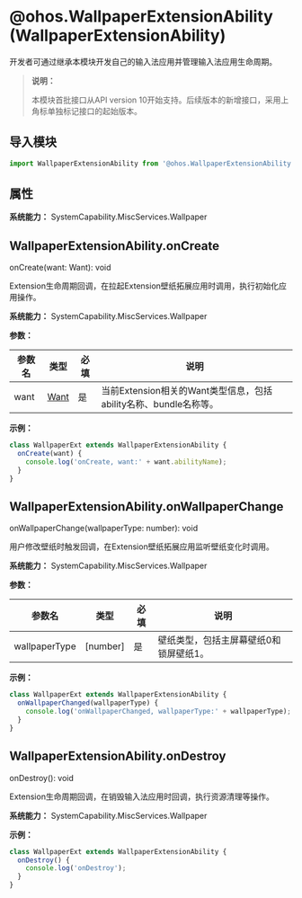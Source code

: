 # @ohos.WallpaperExtensionAbility (WallpaperExtensionAbility)

开发者可通过继承本模块开发自己的输入法应用并管理输入法应用生命周期。

> **说明：**
>
> 本模块首批接口从API version 10开始支持。后续版本的新增接口，采用上角标单独标记接口的起始版本。

## 导入模块

```js
import WallpaperExtensionAbility from '@ohos.WallpaperExtensionAbility';
```

## 属性

**系统能力：** SystemCapability.MiscServices.Wallpaper

## WallpaperExtensionAbility.onCreate

onCreate(want: Want): void

Extension生命周期回调，在拉起Extension壁纸拓展应用时调用，执行初始化应用操作。

**系统能力：** SystemCapability.MiscServices.Wallpaper

**参数：**

| 参数名 | 类型          | 必填 | 说明                             |
| ------ | ----------- | ---- | ------------------------------- |
| want   | [Want](js-apis-app-ability-want.md) | 是   | 当前Extension相关的Want类型信息，包括ability名称、bundle名称等。 |

**示例：**

```js
class WallpaperExt extends WallpaperExtensionAbility {
  onCreate(want) {
    console.log('onCreate, want:' + want.abilityName);
  }
}
```

## WallpaperExtensionAbility.onWallpaperChange

onWallpaperChange(wallpaperType: number): void

用户修改壁纸时触发回调，在Extension壁纸拓展应用监听壁纸变化时调用。

**系统能力：** SystemCapability.MiscServices.Wallpaper

**参数：**

| 参数名 | 类型          | 必填 | 说明                   |
| ------ | ----------- | ---- |----------------------|
| wallpaperType  | [number] | 是   | 壁纸类型，包括主屏幕壁纸0和锁屏壁纸1。 |

**示例：**

```js
class WallpaperExt extends WallpaperExtensionAbility {
  onWallpaperChanged(wallpaperType) {
    console.log('onWallpaperChanged, wallpaperType:' + wallpaperType);
  }
}
```

## WallpaperExtensionAbility.onDestroy

onDestroy(): void

Extension生命周期回调，在销毁输入法应用时回调，执行资源清理等操作。

**系统能力：** SystemCapability.MiscServices.Wallpaper

**示例：**

```js
class WallpaperExt extends WallpaperExtensionAbility {
  onDestroy() {
    console.log('onDestroy');
  }
}
```
